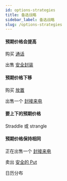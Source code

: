 ```yaml
---
id: options-strategies
title: 备选战略
sidebar_label: 备选战略
slug: /options-strategies
---
```


#### 预期价格会提高

购买 [通话](./glossary.md#call)

出售 [安全封装](./glossary.md#secured-put)

#### 预期价格下移

购买 [放置](./glossary.md#put)

出售一个 [封接来电](./glossary.md#covered-call)

#### 要上下的预期价格

Straddle 或 strangle

#### 预期价格保持相同

正在出售一个 [封接来电](./glossary.md#covered-call)

卖出 [安全的 Put](./glossary.md#secured-put)

日历分布
